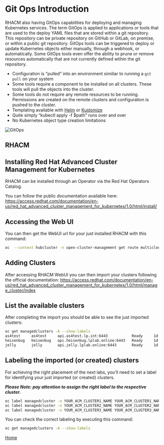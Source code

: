 # Git Ops Introduction
RHACM also having GitOps capabilities for deploying and managing Kubernetes services. The term GitOps is applied to applications or tools that are used to the deploy YAML files that are stored within a git repository. This repository can be private repository on GitHub or GitLab, on premise, or within a public git repository.  GitOps tools can be triggered to deploy or update Kubernetes objects either manually, through a webhook, or automatically. Some GitOps tools even offer the ability to prune or remove resources automatically that are not currently defined wtihin the git repository.

* Configuration is “pulled” into an environment similiar to running a `git pull` on your system
* Some tools require a component to be installed on all clusters. These tools will pull the objects into the cluster.
* Some tools do not require any remote resources to be running. Permissions are created on the remote clusters and configuration is pushed to the cluster.
* Templating available with [Helm](https://helm.sh/) or [Kustomize](https://kustomize.io/)
* Quite simply “kubectl apply -f $path” runs over and over
* No Kubernetes object type creation limitations

![GitOps](assets/gitops.png)

## RHACM

## Installing Red Hat Advanced Cluster Management for Kubernetes

RHACM can be installed through an Operator via the Red Hat Operators Catalog.

You can follow the public documentation available here: https://access.redhat.com/documentation/en-us/red_hat_advanced_cluster_management_for_kubernetes/1.0/html/install/

## Accessing the Web UI

You can then get the WebUI url for your just installed RHACM with this command:

~~~sh
oc  --context hubcluster -n open-cluster-management get route multicloud-console  -o jsonpath="{.status.ingress[*].host}{\"\n\"}"
~~~

## Adding Clusters

After accessing RHACM WebUI you can then import your clusters following the official documentation: https://access.redhat.com/documentation/en-us/red_hat_advanced_cluster_management_for_kubernetes/1.0/html/manage_cluster/index

## List the available clusters

After completing the import you should be able to see the just imported clusters:

~~~sh
oc get managedclusters -A --show-labels
as4test     as4test     api.as4test.lp.int:6443           Ready     1d
heisenbug   heisenbug   api.heisenbug.lplab.online:6443   Ready     1d
jelly       jelly       api.jelly.lplab.online:6443       Ready     1d
~~~

## Labeling the imported (or created) clusters

For achieving the right placement of the next labs, you'll need to set a label for identifying your just imported (or created) clusters.

***Please Note: pay attention to assign the right label to the respective cluster.***

~~~sh
oc label managedcluster -n YOUR_ACM_CLUSTER1_NAME YOUR_ACM_CLUSTER1_NAME clusterid=cluster1
oc label managedcluster -n YOUR_ACM_CLUSTER2_NAME YOUR_ACM_CLUSTER2_NAME clusterid=cluster2
oc label managedcluster -n YOUR_ACM_CLUSTER3_NAME YOUR_ACM_CLUSTER3_NAME clusterid=cluster3
~~~

You can check the correct labeling by executing this command:

~~~sh
oc get managedclusters -A --show-labels
~~~


[Home](./README.md)
